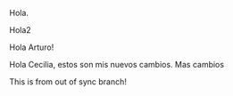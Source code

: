 Hola.

Hola2

Hola Arturo!

Hola Cecilia, estos son mis nuevos cambios. Mas cambios

This is from out of sync branch!